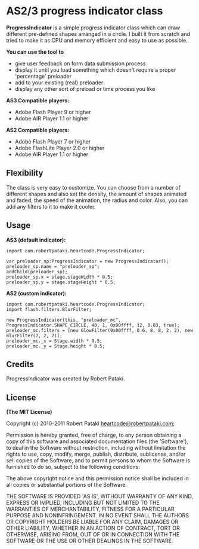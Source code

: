 # AS2/3 progress indicator class

**ProgressIndicator** is a simple progress indicator class which can draw different pre-defined shapes arranged in a circle.
I built it from scratch and tried to make it as CPU and memory efficient and easy to use as possible.

**You can use the tool to**
* give user feedback on form data submission process
* display it until you load something which doesn't require a proper 'percentage' preloader
* add to your existing (real) preloader
* display any other sort of preload or time process you like

**AS3 Compatible players:**
* Adobe Flash Player 9 or higher
* Adobe AIR Player 1.1 or higher

**AS2 Compatible players:**
* Adobe Flash Player 7 or higher
* Adobe FlashLite Player 2.0 or higher
* Adobe AIR Player 1.1 or higher

## Flexibility

The class is very easy to customize. You can choose from a number of different shapes and also set the density, the amount of shapes animated and faded, the speed of the animation, the radius and color.
Also, you can add any filters to it to make it cooler.

## Usage

**AS3 (default indicator):**
	
	import com.robertpataki.heartcode.ProgressIndicator;

	var preloader_sp:ProgressIndicator = new ProgressIndicator();
	preloader_sp.name = "preloader_sp";
	addChild(preloader_sp);
	preloader_sp.x = stage.stageWidth * 0.5;
	preloader_sp.y = stage.stageHeight * 0.5;

**AS2 (custom indicator):**
	
	import com.robertpataki.heartcode.ProgressIndicator;
	import flash.filters.BlurFilter;

	new ProgressIndicator(this, "preloader_mc", ProgressIndicator.SHAPE_CIRCLE, 40, 1, 0x00ffff, 12, 0.03, true);
	preloader_mc.filters = [new GlowFilter(0x00ffff, 0.6, 8, 8, 2, 2), new BlurFilter(2, 2, 2)];
	preloader_mc._x = Stage.width * 0.5;
	preloader_mc._y = Stage.height * 0.5;

## Credits

ProgressIndicator was created by Robert Pataki.

## License

**(The MIT License)**

Copyright (c) 2010-2011 Robert Pataki heartcode@robertpataki.com;

Permission is hereby granted, free of charge, to any person obtaining
a copy of this software and associated documentation files (the
'Software'), to deal in the Software without restriction, including
without limitation the rights to use, copy, modify, merge, publish,
distribute, sublicense, and/or sell copies of the Software, and to
permit persons to whom the Software is furnished to do so, subject to
the following conditions:

The above copyright notice and this permission notice shall be
included in all copies or substantial portions of the Software.

THE SOFTWARE IS PROVIDED 'AS IS', WITHOUT WARRANTY OF ANY KIND,
EXPRESS OR IMPLIED, INCLUDING BUT NOT LIMITED TO THE WARRANTIES OF
MERCHANTABILITY, FITNESS FOR A PARTICULAR PURPOSE AND NONINFRINGEMENT.
IN NO EVENT SHALL THE AUTHORS OR COPYRIGHT HOLDERS BE LIABLE FOR ANY
CLAIM, DAMAGES OR OTHER LIABILITY, WHETHER IN AN ACTION OF CONTRACT,
TORT OR OTHERWISE, ARISING FROM, OUT OF OR IN CONNECTION WITH THE
SOFTWARE OR THE USE OR OTHER DEALINGS IN THE SOFTWARE.